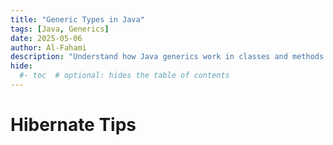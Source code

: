 ```yaml
---
title: "Generic Types in Java"
tags: [Java, Generics]
date: 2025-05-06
author: Al-Fahami
description: "Understand how Java generics work in classes and methods for type-safe code."
hide:
  #- toc  # optional: hides the table of contents
---
```


# Hibernate Tips